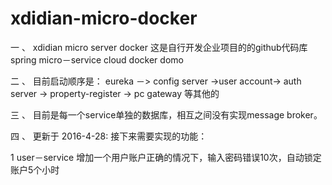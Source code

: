 # xdidian-micro-docker
一 、 xdidian  micro server docker 
这是自行开发企业项目的的github代码库
spring micro－service cloud docker domo

二 、 目前启动顺序是： eureka －> config server ->user account-> auth server
-> property-register -> pc gateway 等其他的

三 、 目前是每一个service单独的数据库，相互之间没有实现message broker。


四 、 更新于 2016-4-28: 接下来需要实现的功能： 
  
  1  user－service 增加一个用户账户正确的情况下，输入密码错误10次，自动锁定账户5个小时
 
 

 
   